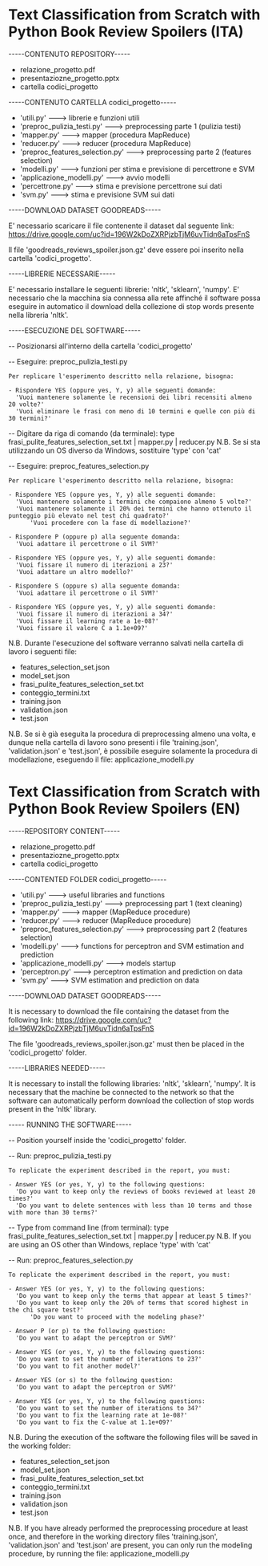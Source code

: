 # Text Classification from Scratch with Python Book Review Spoilers (ITA)

-----CONTENUTO REPOSITORY-----
- relazione_progetto.pdf
- presentaziozne_progetto.pptx
- cartella codici_progetto


-----CONTENUTO CARTELLA codici_progetto-----

- 'utili.py'				--->   librerie e funzioni utili
- 'preproc_pulizia_testi.py'		--->   preprocessing parte 1 (pulizia testi)
- 'mapper.py'				--->   mapper (procedura MapReduce)
- 'reducer.py'				--->   reducer (procedura MapReduce)
- 'preproc_features_selection.py'	--->   preprocessing parte 2 (features selection)
- 'modelli.py'				--->   funzioni per stima e previsione di percettrone e SVM
- 'applicazione_modelli.py'		--->   avvio modelli
- 'percettrone.py'			--->   stima e previsione percettrone sui dati
- 'svm.py'				--->   stima e previsione SVM sui dati




-----DOWNLOAD DATASET GOODREADS-----

E' necessario scaricare il file contenente il dataset dal seguente link:
https://drive.google.com/uc?id=196W2kDoZXRPjzbTjM6uvTidn6aTpsFnS

Il file 'goodreads_reviews_spoiler.json.gz' deve essere poi inserito nella cartella 'codici_progetto'.




-----LIBRERIE NECESSARIE-----

E' necessario installare le seguenti librerie: 'nltk', 'sklearn', 'numpy'.
E' necessario che la macchina sia connessa alla rete affinché il software possa eseguire in automatico 
il download della collezione di stop words presente nella libreria 'nltk'.





-----ESECUZIONE DEL SOFTWARE-----

-- Posizionarsi all'interno della cartella 'codici_progetto'


-- Eseguire: preproc_pulizia_testi.py

	Per replicare l'esperimento descritto nella relazione, bisogna:

	- Rispondere YES (oppure yes, Y, y) alle seguenti domande:
  	  'Vuoi mantenere solamente le recensioni dei libri recensiti almeno 20 volte?'
  	  'Vuoi eliminare le frasi con meno di 10 termini e quelle con più di 30 termini?'



-- Digitare da riga di comando (da terminale): type frasi_pulite_features_selection_set.txt | mapper.py | reducer.py
     N.B. Se si sta utilizzando un OS diverso da Windows, sostituire 'type' con 'cat'



-- Eseguire: preproc_features_selection.py

	Per replicare l'esperimento descritto nella relazione, bisogna:

	- Rispondere YES (oppure yes, Y, y) alle seguenti domande:
  	  'Vuoi mantenere solamente i termini che compaiono almeno 5 volte?'
  	  'Vuoi mantenere solamente il 20% dei termini che hanno ottenuto il punteggio più elevato nel test chi quadrato?'
          'Vuoi procedere con la fase di modellazione?'

	- Rispondere P (oppure p) alla seguente domanda:
  	  'Vuoi adattare il percettrone o il SVM?'

	- Rispondere YES (oppure yes, Y, y) alle seguenti domande:
  	  'Vuoi fissare il numero di iterazioni a 23?'
 	  'Vuoi adattare un altro modello?'

	- Rispondere S (oppure s) alla seguente domanda:
  	  'Vuoi adattare il percettrone o il SVM?'

	- Rispondere YES (oppure yes, Y, y) alle seguenti domande:
  	  'Vuoi fissare il numero di iterazioni a 34?'
  	  'Vuoi fissare il learning rate a 1e-08?'
  	  'Vuoi fissare il valore C a 1.1e+09?'




N.B. Durante l'esecuzione del software verranno salvati nella cartella di lavoro i seguenti file:
   - features_selection_set.json
   - model_set.json
   - frasi_pulite_features_selection_set.txt
   - conteggio_termini.txt
   - training.json
   - validation.json
   - test.json

N.B. Se si è già eseguita la procedura di preprocessing almeno una volta, e dunque nella cartella di lavoro
    sono presenti i file 'training.json', 'validation.json' e 'test.json', è possibile eseguire solamente la 
    procedura di modellazione, eseguendo il file: applicazione_modelli.py
    
    
    
# Text Classification from Scratch with Python Book Review Spoilers (EN)

-----REPOSITORY CONTENT-----
- relazione_progetto.pdf
- presentaziozne_progetto.pptx
- cartella codici_progetto


-----CONTENTED FOLDER codici_progetto-----

- 'utili.py' ---> useful libraries and functions
- 'preproc_pulizia_testi.py' ---> preprocessing part 1 (text cleaning)
- 'mapper.py' ---> mapper (MapReduce procedure)
- 'reducer.py' ---> reducer (MapReduce procedure)
- 'preproc_features_selection.py' ---> preprocessing part 2 (features selection)
- 'modelli.py' ---> functions for perceptron and SVM estimation and prediction
- 'applicazione_modelli.py' ---> models startup
- 'perceptron.py' ---> perceptron estimation and prediction on data
- 'svm.py' ---> SVM estimation and prediction on data




-----DOWNLOAD DATASET GOODREADS-----

It is necessary to download the file containing the dataset from the following link:
https://drive.google.com/uc?id=196W2kDoZXRPjzbTjM6uvTidn6aTpsFnS

The file 'goodreads_reviews_spoiler.json.gz' must then be placed in the 'codici_progetto' folder.




-----LIBRARIES NEEDED-----

It is necessary to install the following libraries: 'nltk', 'sklearn', 'numpy'.
It is necessary that the machine be connected to the network so that the software can automatically perform 
download the collection of stop words present in the 'nltk' library.





----- RUNNING THE SOFTWARE-----

-- Position yourself inside the 'codici_progetto' folder.


-- Run: preproc_pulizia_testi.py

	To replicate the experiment described in the report, you must:

	- Answer YES (or yes, Y, y) to the following questions:
  	  'Do you want to keep only the reviews of books reviewed at least 20 times?'
  	  'Do you want to delete sentences with less than 10 terms and those with more than 30 terms?'



-- Type from command line (from terminal): type frasi_pulite_features_selection_set.txt | mapper.py | reducer.py
     N.B. If you are using an OS other than Windows, replace 'type' with 'cat'



-- Run: preproc_features_selection.py

	To replicate the experiment described in the report, you must:

	- Answer YES (or yes, Y, y) to the following questions:
  	  'Do you want to keep only the terms that appear at least 5 times?'
  	  'Do you want to keep only the 20% of terms that scored highest in the chi square test?'
          'Do you want to proceed with the modeling phase?'

	- Answer P (or p) to the following question:
  	  'Do you want to adapt the perceptron or SVM?'

	- Answer YES (or yes, Y, y) to the following questions:
  	  'Do you want to set the number of iterations to 23?'
 	  'Do you want to fit another model?'

	- Answer YES (or s) to the following question:
  	  'Do you want to adapt the perceptron or SVM?'

	- Answer YES (or yes, Y, y) to the following questions:
  	  'Do you want to set the number of iterations to 34?'
  	  'Do you want to fix the learning rate at 1e-08?'
  	  'Do you want to fix the C-value at 1.1e+09?'
	  
N.B. During the execution of the software the following files will be saved in the working folder:
   - features_selection_set.json
   - model_set.json
   - frasi_pulite_features_selection_set.txt
   - conteggio_termini.txt
   - training.json
   - validation.json
   - test.json

N.B. If you have already performed the preprocessing procedure at least once, and therefore in the working directory
    files 'training.json', 'validation.json' and 'test.json' are present, you can only run the 
    modeling procedure, by running the file: applicazione_modelli.py

